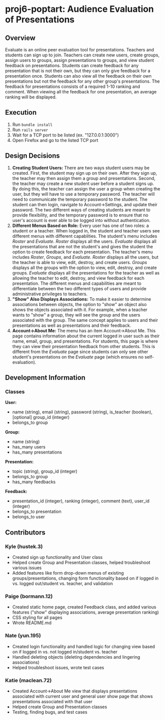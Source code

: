 # proj6-poptart: Audience Evaluation of Presentations

## Overview
Evaluate is an online peer evaluation tool for presentations. Teachers and students can sign up to join. Teachers can create new users, create groups, assign users to groups, assign presentations to groups, and view student feedback on presentations. Students can create feedback for any presentation that is not their own, but they can only give feedback for a presentation once. Students can also view all the feedback on their own presentations but not the feedback for any other group's presentations. The feedback for presentations consists of a required 1-10 ranking and comment. When viewing all the feedback for one presentation, an average ranking will be displayed. 

## Execution
1. Run `bundle install`
2. Run `rails server`
3. Wait for a TCP port to be listed (ex. "127.0.0.1:3000")
4. Open Firefox and go to the listed TCP port

## Design Decisions
1. **Creating Student Users:** There are two ways student users may be created. First, the student may sign up on their own. After they sign up, the teacher may then assign them a group and presentations. Second, the teacher may create a new student user before a student signs up. By doing this, the teacher can assign the user a group when creating the user, but they will have to use a temporary password. The teacher will need to communicate the temporary password to the student. The student can then login, navigate to Account->Settings, and update their password. The two different ways of creating students are meant to provide flexibility, and the temporary password is to ensure that no user's account is ever able to be logged into without authentication. 
2. **Different Menus Based on Role:** Every user has one of two roles: a student or a teacher. When logged in, the student and teacher users see different menus with different capablities. The student's menu includes *Roster* and *Evaluate*. *Roster* displays all the users. *Evaluate* displays all the presentations that are not the student's and gives the student the option to create feedback for each presentation. The teacher's menu includes *Roster*, *Groups*, and *Evaluate*. *Roster* displays all the users, but the teacher is able to view, edit, destroy, and create users. *Groups* displays all the groups with the option to view, edit, destroy, and create groups. *Evaluate* displays all the presentations for the teacher as well as allowing the teacher to edit, destroy, and view feedback for each presentation. The different menus and capabilities are meant to differentiate between the two different types of users and provide administrative privileges to teachers. 
3. **"Show" Also Displays Associations:** To make it easier to determine associations between objects, the option to "show" an object also shows the objects associated with it. For example, when a teacher wants to "show" a group, they will see the group and the users associated with the group. The same concept applies to users and their presentations as well as presentations and their feedback.
4. **Account->About Me:** The menu has an item Account->About Me. This page contains information about the current logged in user such as their name, email, group, and presentations. For students, this page is where they can view their presentation feedback from other students. This is different from the *Evaluate* page since students can only see other student's presentations on the *Evaluate* page (which ensures no self-evaluation). 

## Development Information
### Classes
**User:** 
 - name (string), email (string), password (string), is_teacher (boolean), [optional] group_id (integer) 
 - belongs_to group
 
 **Group:**
 - name (string)
 - has_many users
 - has_many presentations
 
 **Presentation:**
 - topic (string), group_id (integer)
 - belongs_to group
 - has_many feedbacks
 
 **Feedback:**
 - presentation_id (integer), ranking (integer), comment (text), user_id (integer)
 - belongs_to presentation
 - belongs_to user

## Contributors
### Kyle (hustek.3)
- Created sign up functionality and User class
- Helped create Group and Presentation classes, helped troubleshoot various issues
- Added features like form drop-down menus of existing groups/presentations, changing form functionality based on if logged in vs. logged out/student vs. teacher, and validation

### Paige (bormann.12)
- Created static home page, created Feedback class, and added various features ("show" displaying associations, average presentation ranking)
- CSS styling for all pages
- Wrote README.md

### Nate (yun.195)
- Created login functionality and handled logic for changing view based on if logged in vs. not logged in/student vs. teacher
- Handled deleting objects (deleting dependencies and lingering associations)
- Helped troubleshoot issues, wrote test cases

### Katie (maclean.72)
- Created Account->About Me view that displays presentations associated with current user and general user show page that shows presentations associated with that user
- Helped create Group and Presentation classes
- Testing, finding bugs, and test cases
